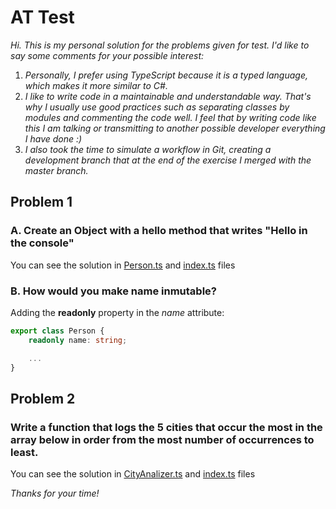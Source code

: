 # AT Test

*Hi. This is my personal solution for the problems given for test. I'd like to say some comments for your possible interest:*

1. *Personally, I prefer using TypeScript because it is a typed language, which makes it more similar to C#.*
2. *I like to write code in a maintainable and understandable way. That's why I usually use good practices such as separating classes by modules and commenting the code well. I feel that by writing code like this I am talking or transmitting to another possible developer everything I have done :)*
3. *I also took the time to simulate a workflow in Git, creating a development branch that at the end of the exercise I merged with the master branch.*

## Problem 1

### A. Create an Object with a hello method that writes "Hello <name> in the console"

You can see the solution in [Person.ts](./Person.ts) and [index.ts](./index.ts) files

### B. How would you make name inmutable?

Adding the **readonly** property in the *name* attribute: 

```typescript
export class Person {
    readonly name: string;

    ...
}
```

## Problem 2

### Write a function that logs the 5 cities that occur the most in the array below in order from the most number of occurrences to least.

You can see the solution in [CityAnalizer.ts](./CityAnalizer.ts) and [index.ts](./index.ts) files

*Thanks for your time!*